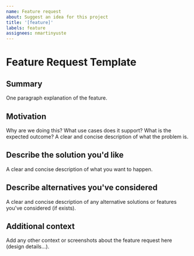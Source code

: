 ```yaml
---
name: Feature request
about: Suggest an idea for this project
title: '[feature]'
labels: feature
assignees: nmartinyuste
---
```


# Feature Request Template

## Summary

One paragraph explanation of the feature.

## Motivation

Why are we doing this? What use cases does it support? What is the expected
outcome? A clear and concise description of what the problem is.

## Describe the solution you'd like

A clear and concise description of what you want to happen.

## Describe alternatives you've considered

A clear and concise description of any alternative solutions or features you've considered (if exists).

## Additional context

Add any other context or screenshots about the feature request here (design details...).
